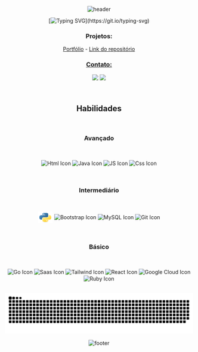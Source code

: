 <div align="center">
<!-- CREDIT: https://github.com/kyechan99/capsule-render#how-to-use -->
 
![header](https://capsule-render.vercel.app/api?type=waving&color=4C8EDA&section=header)
 
</div>


<div align="center">
 <!-- CREDIT: https://github.com/denvercoder1/readme-typing-svg -->

  [![Typing SVG](https://readme-typing-svg.demolab.com?font=Fira+Code&size=23&pause=1000&color=F7F7F7&center=true&vCenter=true&width=435&lines=Ol%C3%A1+Mundo!+Eu+sou+Vitor+Tanabe.)](https://git.io/typing-svg)
  
</div>

<div align="center">

<h3>Projetos:</h3>

<a href="https://vituhonda.github.io/Portfolio/">Portfólio</a> - <a href="https://github.com/VituHonda/Portfolio">Link do repositório

<div>


<div align="center"> 
  <h3>Contato:</h3>
  <a href = "mailto:vitorutk@gmail.com"><img src="https://img.shields.io/badge/-Gmail-%23333?style=for-the-badge&logo=gmail&logoColor=white" target="_blank"></a>
  <a href="https://www.linkedin.com/in/vitorutagawatanabe/" target="_blank"><img src="https://img.shields.io/badge/-LinkedIn-%230077B5?style=for-the-badge&logo=linkedin&logoColor=white" target="_blank"></a> 
</div>

&nbsp;
&nbsp;
&nbsp;

<h2 align="center">Habilidades</h2>
 

<div style="display: inline_block"><br>

  <div align="center" style="display: inline_block">
  <!-- CREDIT: https://github.com/kyechan99/capsule-render#how-to-use -->
   
  <h3 style="font-size:30">Avançado</h3>
 
 &nbsp;
 &nbsp;
 &nbsp;
  
  <img align="center" alt="Html Icon" height="30" width="40" src="https://cdn.jsdelivr.net/gh/devicons/devicon/icons/html5/html5-original.svg" />
  <img align="center" alt="Java Icon" height="30" width="40" src="https://cdn.jsdelivr.net/gh/devicons/devicon/icons/java/java-original.svg" />
  <img align="center" alt="JS Icon" height="30" width="40" src="https://cdn.jsdelivr.net/gh/devicons/devicon/icons/javascript/javascript-original.svg" />
  <img align="center" alt="Css Icon" height="30" width="40" src="https://cdn.jsdelivr.net/gh/devicons/devicon/icons/css3/css3-original.svg" />
  </div>

&nbsp;
&nbsp;
&nbsp;

  <div align="center" style="display: inline_block">
  <!-- CREDIT: https://github.com/kyechan99/capsule-render#how-to-use -->
    
 <h3>Intermediário</h3>
 
 &nbsp;
 &nbsp;
 &nbsp;
 
  <img align="center" alt="Python Icon" height="30" width="40" src="https://raw.githubusercontent.com/devicons/devicon/master/icons/python/python-original.svg">
  <img align="center" alt="Bootstrap Icon" height="30" width="40" src="https://cdn.jsdelivr.net/gh/devicons/devicon/icons/bootstrap/bootstrap-original.svg" />
  <img align="center" alt="MySQL Icon" height="30" width="40" src="https://cdn.jsdelivr.net/gh/devicons/devicon/icons/mysql/mysql-original.svg" />
  <img align="center" alt="Git Icon" height="30" width="40" src="https://cdn.jsdelivr.net/gh/devicons/devicon/icons/git/git-original.svg" />
          
                                 
    
  </div>
  
&nbsp;
&nbsp;
&nbsp;
  
  <div align="center" style="display: inline_block">
  <!-- CREDIT: https://github.com/kyechan99/capsule-render#how-to-use -->
    
  <h3>Básico</h3>
  
  &nbsp;
  &nbsp;
  &nbsp;

  <img align="center" alt="Go Icon" height="30" width="40" src="https://cdn.jsdelivr.net/gh/devicons/devicon/icons/go/go-original.svg" />
  <img align="center" alt="Saas Icon" height="30" width="40" src="https://cdn.jsdelivr.net/gh/devicons/devicon/icons/sass/sass-original.svg" /> 
  <img align="center" alt="Tailwind Icon" height="30" width="40" src="https://cdn.jsdelivr.net/gh/devicons/devicon/icons/tailwindcss/tailwindcss-plain.svg" />
  <img align="center" alt="React Icon" height="30" width="40" src="https://cdn.jsdelivr.net/gh/devicons/devicon/icons/react/react-original.svg" />
  <img align="center" alt="Google Cloud Icon" height="30" width="40" src="https://cdn.jsdelivr.net/gh/devicons/devicon/icons/googlecloud/googlecloud-original.svg" />
  <img align="center" alt="Ruby Icon" height="30" width="40" src="https://cdn.jsdelivr.net/gh/devicons/devicon/icons/ruby/ruby-original.svg" />
                                        
    
  </div>
</div>
  
##
<!-- ARRUMAR
<div align="center">
<a href="https://github.com/VituHonda">
  <img align="center" height="220px" src="https://vituhonda-github-readme-stats-git-master-vituhonda.vercel.app/api?username=vituhonda&show_icons=true&hide_border=true&theme=github_dark"/>
</a>
<a href="https://github.com/VituHonda">
  <img align="center" height="220px" src="https://vituhonda-github-readme-stats-git-master-vituhonda.vercel.app/api/top-langs/?username=vituhonda&hide_border=true&theme=github_dark"/>
</a>
</div>
<div>
-->

![snake gif](https://github.com/VituHonda/VituHonda/blob/output/github-contribution-grid-snake-dark.svg)
 
</div>
<!-- CREDIT: https://github.com/kyechan99/capsule-render#how-to-use -->

<div align=center>

![footer](https://capsule-render.vercel.app/api?type=waving&color=4C8EDA&section=footer)
 
</div>

<!--
**VituHonda/VituHonda** is a ✨ _special_ ✨ repository because its `README.md` (this file) appears on your GitHub profile.

Here are some ideas to get you started:

- 🔭 I’m currently working on ...
- 🌱 I’m currently learning ...
- 👯 I’m looking to collaborate on ...
- 🤔 I’m looking for help with ...
- 💬 Ask me about ...
- 📫 How to reach me: ...
- 😄 Pronouns: ...
- ⚡ Fun fact: ...
-->
